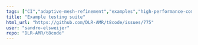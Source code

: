 ```yaml
---
tags: ["CI","adaptive-mesh-refinement","examples","high-performance-computing","hpc","mesh","modeling","mpi","parallel","parallel-computing","simulation","tests"]
title: "Example testing suite"
html_url: "https://github.com/DLR-AMR/t8code/issues/775"
user: "sandro-elsweijer"
repo: "DLR-AMR/t8code"
---
```


